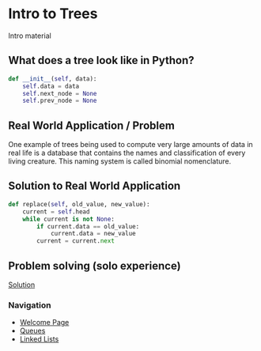 # Intro to Trees
Intro material

## What does a tree look like in Python?
```py
def __init__(self, data):
    self.data = data
    self.next_node = None
    self.prev_node = None
```

## Real World Application / Problem
One example of trees being used to compute very large amounts of data in real life is a database that contains the names and classification of every living creature. This naming system is called binomial nomenclature. 

## Solution to Real World Application

```py
def replace(self, old_value, new_value):
    current = self.head
    while current is not None:
        if current.data == old_value:
            current.data = new_value
        current = current.next
```

## Problem solving (solo experience)

[Solution](solution.md)

### Navigation
- [Welcome Page](welcome.md)
- [Queues](queues.md)
- [Linked Lists](linked_lists.md)